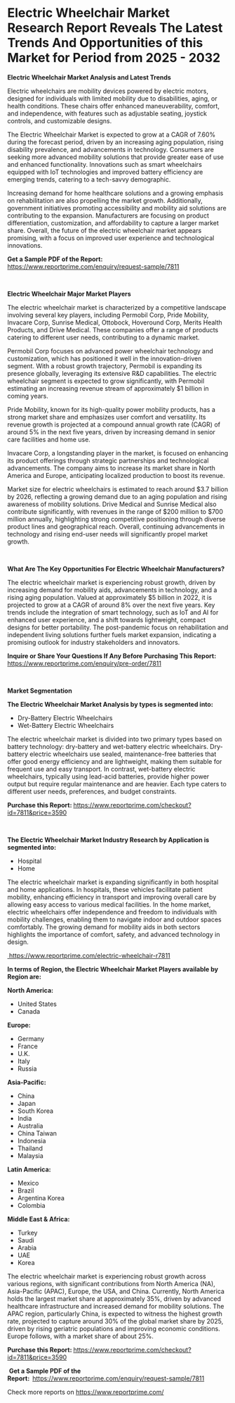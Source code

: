 <p><h1>Electric Wheelchair Market Research Report Reveals The Latest Trends And Opportunities of this Market for Period from 2025 - 2032</h1></p><p><strong>Electric Wheelchair Market Analysis and Latest Trends</strong></p>
<p><p>Electric wheelchairs are mobility devices powered by electric motors, designed for individuals with limited mobility due to disabilities, aging, or health conditions. These chairs offer enhanced maneuverability, comfort, and independence, with features such as adjustable seating, joystick controls, and customizable designs.</p><p>The Electric Wheelchair Market is expected to grow at a CAGR of 7.60% during the forecast period, driven by an increasing aging population, rising disability prevalence, and advancements in technology. Consumers are seeking more advanced mobility solutions that provide greater ease of use and enhanced functionality. Innovations such as smart wheelchairs equipped with IoT technologies and improved battery efficiency are emerging trends, catering to a tech-savvy demographic.</p><p>Increasing demand for home healthcare solutions and a growing emphasis on rehabilitation are also propelling the market growth. Additionally, government initiatives promoting accessibility and mobility aid solutions are contributing to the expansion. Manufacturers are focusing on product differentiation, customization, and affordability to capture a larger market share. Overall, the future of the electric wheelchair market appears promising, with a focus on improved user experience and technological innovations.</p></p>
<p><strong>Get a Sample PDF of the Report:&nbsp;</strong> <a href="https://www.reportprime.com/enquiry/request-sample/7811?utm_campaign=3010&utm_medium=2&utm_source=Github&utm_content=ia&utm_term=19032025&utm_id=electric-wheelchair">https://www.reportprime.com/enquiry/request-sample/7811</a></p>
<p>&nbsp;</p>
<p><strong>Electric Wheelchair Major Market Players</strong></p>
<p><p>The electric wheelchair market is characterized by a competitive landscape involving several key players, including Permobil Corp, Pride Mobility, Invacare Corp, Sunrise Medical, Ottobock, Hoveround Corp, Merits Health Products, and Drive Medical. These companies offer a range of products catering to different user needs, contributing to a dynamic market.</p><p>Permobil Corp focuses on advanced power wheelchair technology and customization, which has positioned it well in the innovation-driven segment. With a robust growth trajectory, Permobil is expanding its presence globally, leveraging its extensive R&D capabilities. The electric wheelchair segment is expected to grow significantly, with Permobil estimating an increasing revenue stream of approximately $1 billion in coming years.</p><p>Pride Mobility, known for its high-quality power mobility products, has a strong market share and emphasizes user comfort and versatility. Its revenue growth is projected at a compound annual growth rate (CAGR) of around 5% in the next five years, driven by increasing demand in senior care facilities and home use.</p><p>Invacare Corp, a longstanding player in the market, is focused on enhancing its product offerings through strategic partnerships and technological advancements. The company aims to increase its market share in North America and Europe, anticipating localized production to boost its revenue.</p><p>Market size for electric wheelchairs is estimated to reach around $3.7 billion by 2026, reflecting a growing demand due to an aging population and rising awareness of mobility solutions. Drive Medical and Sunrise Medical also contribute significantly, with revenues in the range of $200 million to $700 million annually, highlighting strong competitive positioning through diverse product lines and geographical reach. Overall, continuing advancements in technology and rising end-user needs will significantly propel market growth.</p></p>
<p>&nbsp;</p>
<p><strong>What Are The Key Opportunities For Electric Wheelchair Manufacturers?</strong></p>
<p><p>The electric wheelchair market is experiencing robust growth, driven by increasing demand for mobility aids, advancements in technology, and a rising aging population. Valued at approximately $5 billion in 2022, it is projected to grow at a CAGR of around 8% over the next five years. Key trends include the integration of smart technology, such as IoT and AI for enhanced user experience, and a shift towards lightweight, compact designs for better portability. The post-pandemic focus on rehabilitation and independent living solutions further fuels market expansion, indicating a promising outlook for industry stakeholders and innovators.</p></p>
<p><strong>Inquire or Share Your Questions If Any Before Purchasing This Report:</strong> <a href="https://www.reportprime.com/enquiry/pre-order/7811?utm_campaign=3010&utm_medium=2&utm_source=Github&utm_content=ia&utm_term=19032025&utm_id=electric-wheelchair">https://www.reportprime.com/enquiry/pre-order/7811</a></p>
<p>&nbsp;</p>
<p><strong>Market Segmentation</strong></p>
<p><strong>The Electric Wheelchair Market Analysis by types is segmented into:</strong></p>
<p><ul><li>Dry-Battery Electric Wheelchairs</li><li>Wet-Battery Electric Wheelchairs</li></ul></p>
<p><p>The electric wheelchair market is divided into two primary types based on battery technology: dry-battery and wet-battery electric wheelchairs. Dry-battery electric wheelchairs use sealed, maintenance-free batteries that offer good energy efficiency and are lightweight, making them suitable for frequent use and easy transport. In contrast, wet-battery electric wheelchairs, typically using lead-acid batteries, provide higher power output but require regular maintenance and are heavier. Each type caters to different user needs, preferences, and budget constraints.</p></p>
<p><strong>Purchase this Report:&nbsp;</strong><a href="https://www.reportprime.com/checkout?id=7811&price=3590&utm_campaign=3010&utm_medium=2&utm_source=Github&utm_content=ia&utm_term=19032025&utm_id=electric-wheelchair">https://www.reportprime.com/checkout?id=7811&price=3590</a></p>
<p>&nbsp;</p>
<p><strong>The Electric Wheelchair Market Industry Research by Application is segmented into:</strong></p>
<p><ul><li>Hospital</li><li>Home</li></ul></p>
<p><p>The electric wheelchair market is expanding significantly in both hospital and home applications. In hospitals, these vehicles facilitate patient mobility, enhancing efficiency in transport and improving overall care by allowing easy access to various medical facilities. In the home market, electric wheelchairs offer independence and freedom to individuals with mobility challenges, enabling them to navigate indoor and outdoor spaces comfortably. The growing demand for mobility aids in both sectors highlights the importance of comfort, safety, and advanced technology in design.</p></p>
<p><a href="https://www.reportprime.com/electric-wheelchair-r7811?utm_campaign=3010&utm_medium=2&utm_source=Github&utm_content=ia&utm_term=19032025&utm_id=electric-wheelchair">&nbsp;https://www.reportprime.com/electric-wheelchair-r7811</a></p>
<p><strong>In terms of Region, the Electric Wheelchair Market Players available by Region are:</strong></p>
<p>
    <p> <strong> North America: </strong>
        <ul>
            <li>United States</li>
            <li>Canada</li>
        </ul>
        </p> 
    <p> <strong> Europe: </strong>
        <ul>
            <li>Germany</li>
            <li>France</li>
            <li>U.K.</li>
            <li>Italy</li>
            <li>Russia</li>
        </ul>
        </p> 
    <p> <strong> Asia-Pacific: </strong>
        <ul>
            <li>China</li>
            <li>Japan</li>
            <li>South Korea</li>
            <li>India</li>
            <li>Australia</li>
            <li>China Taiwan</li>
            <li>Indonesia</li>
            <li>Thailand</li>
            <li>Malaysia</li>
        </ul>
        </p> 
    <p> <strong> Latin America: </strong>
        <ul>
            <li>Mexico</li>
            <li>Brazil</li>
            <li>Argentina Korea</li>
            <li>Colombia</li>
        </ul>
        </p> 
    <p> <strong> Middle East & Africa: </strong>
        <ul>
            <li>Turkey</li>
            <li>Saudi</li>
            <li>Arabia</li>
            <li>UAE</li>
            <li>Korea</li>
        </ul>
    </p>
    </p>
<p><p>The electric wheelchair market is experiencing robust growth across various regions, with significant contributions from North America (NA), Asia-Pacific (APAC), Europe, the USA, and China. Currently, North America holds the largest market share at approximately 35%, driven by advanced healthcare infrastructure and increased demand for mobility solutions. The APAC region, particularly China, is expected to witness the highest growth rate, projected to capture around 30% of the global market share by 2025, driven by rising geriatric populations and improving economic conditions. Europe follows, with a market share of about 25%.</p></p>
<p><strong>Purchase this Report: </strong><a href="https://www.reportprime.com/checkout?id=7811&price=3590&utm_campaign=3010&utm_medium=2&utm_source=Github&utm_content=ia&utm_term=19032025&utm_id=electric-wheelchair">https://www.reportprime.com/checkout?id=7811&price=3590</a></p>
<p>&nbsp;<strong>Get a Sample PDF of the Report:&nbsp;&nbsp;</strong><a href="https://www.reportprime.com/enquiry/request-sample/7811?utm_campaign=3010&utm_medium=2&utm_source=Github&utm_content=ia&utm_term=19032025&utm_id=electric-wheelchair">https://www.reportprime.com/enquiry/request-sample/7811</a></p>
<p><strong></strong></p>
<p>Check more reports on <a href="https://www.reportprime.com/?utm_campaign=3010&utm_medium=2&utm_source=Github&utm_content=ia&utm_term=19032025&utm_id=electric-wheelchair">https://www.reportprime.com/</a></p>